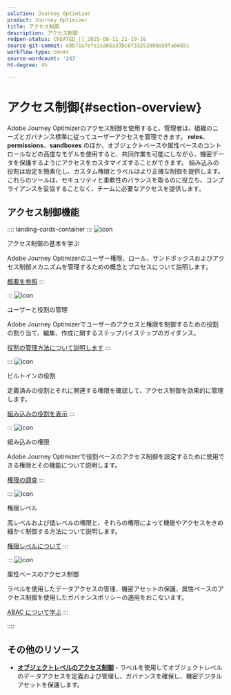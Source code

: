 ```yaml
---
solution: Journey Optimizer
product: Journey Optimizer
title: アクセス制御
description: アクセス制御
redpen-status: CREATED_||_2025-08-11_21-19-16
source-git-commit: e8b71a7efe1ca05a33bc6f33253900a58fa6665c
workflow-type: tm+mt
source-wordcount: '243'
ht-degree: 4%

---
```



# アクセス制御{#section-overview}

Adobe Journey Optimizerのアクセス制御を使用すると、管理者は、組織のニーズとガバナンス標準に従ってユーザーアクセスを管理できます。 **roles**、**permissions**、**sandboxes** のほか、オブジェクトベースや属性ベースのコントロールなどの高度なモデルを使用すると、共同作業を可能にしながら、機密データを保護するようにアクセスをカスタマイズすることができます。 組み込みの役割は設定を簡素化し、カスタム権限とラベルはより正確な制御を提供します。 これらのツールは、セキュリティと柔軟性のバランスを取るのに役立ち、コンプライアンスを妥協することなく、チームに必要なアクセスを提供します。

## アクセス制御機能

:::: landing-cards-container
:::
![icon](https://cdn.experienceleague.adobe.com/icons/circle-play.svg?lang=ja)

アクセス制御の基本を学ぶ

Adobe Journey Optimizerのユーザー権限、ロール、サンドボックスおよびアクセス制御メカニズムを管理するための概念とプロセスについて説明します。

[概要を参照](../using/administration/permissions-overview.md)
:::

:::
![icon](https://cdn.experienceleague.adobe.com/icons/list-check.svg?lang=ja)

ユーザーと役割の管理

Adobe Journey Optimizerでユーザーのアクセスと権限を制御するための役割の割り当て、編集、作成に関するステップバイステップのガイダンス。

[役割の管理方法について説明します](../using/administration/permissions.md)
:::

:::
![icon](https://cdn.experienceleague.adobe.com/icons/book.svg?lang=ja)

ビルトインの役割

定義済みの役割とそれに関連する権限を確認して、アクセス制御を効果的に管理します。

[組み込みの役割を表示](../using/administration/ootb-product-profiles.md)
:::

:::
![icon](https://cdn.experienceleague.adobe.com/icons/shield-halved.svg?lang=ja)

組み込みの権限

Adobe Journey Optimizerで役割ベースのアクセス制御を設定するために使用できる権限とその機能について説明します。

[権限の調査](../using/administration/ootb-permissions.md)
:::

:::
![icon](https://cdn.experienceleague.adobe.com/icons/gear.svg?lang=ja)

権限レベル

高レベルおよび低レベルの権限と、それらの権限によって機能やアクセスをきめ細かく制御する方法について説明します。

[権限レベルについて](../using/administration/high-low-permissions.md)
:::

:::
![icon](https://cdn.experienceleague.adobe.com/icons/puzzle-piece.svg?lang=ja)

属性ベースのアクセス制御

ラベルを使用したデータアクセスの管理、機密アセットの保護、属性ベースのアクセス制御を使用したガバナンスポリシーの適用をおこないます。

[ABAC について学ぶ](../using/administration/attribute-based-access.md)
:::

::::


## その他のリソース

- **[オブジェクトレベルのアクセス制御](../using/administration/object-based-access.md)** - ラベルを使用してオブジェクトレベルのデータアクセスを定義および管理し、ガバナンスを確保し、機密デジタルアセットを保護します。
